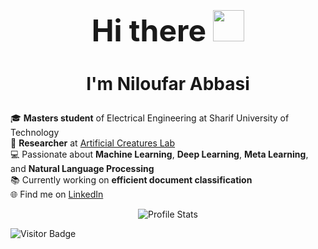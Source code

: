<h1 align="center" style="font-size: 48px;">Hi there <img src="https://media.giphy.com/media/hvRJCLFzcasrR4ia7z/giphy.gif" width="50px"/></h1>
<h3 align="center" style="font-size: 28px;">I'm Niloufar Abbasi</h3>

🎓 **Masters student** of Electrical Engineering at Sharif University of Technology  
🔬 **Researcher** at [Artificial Creatures Lab](https://ee.sharif.edu/~acl/index.html)  
💻 Passionate about **Machine Learning**, **Deep Learning**, **Meta Learning**, and **Natural Language Processing**  
📚 Currently working on **efficient document classification**  
🌐 Find me on [LinkedIn](https://www.linkedin.com/in/niloufarabbasi)

<!-- Centered Profile Stats in a grayscale theme -->
<div align="center">

![Profile Stats](https://github-readme-stats.vercel.app/api?username=Nilabbasi&show_icons=true&theme=graywhite&icon_color=gray)  

<!--
![GitHub Trophies](https://github-profile-trophy.vercel.app/?username=Nilabbasi&theme=onedark&margin-w=15&no-bg=true&no-frame=true)
-->

</div>

![Visitor Badge](https://visitor-badge.laobi.icu/badge?page_id=Nilabbasi)
